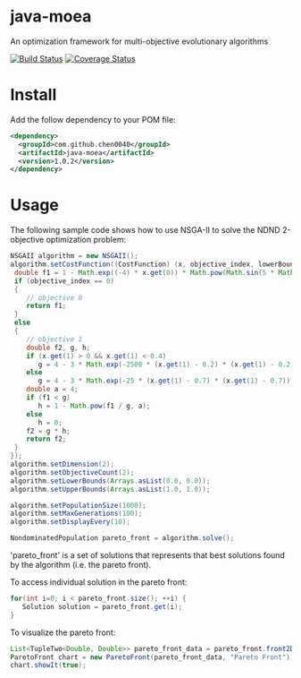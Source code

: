 # java-moea
An optimization framework for multi-objective evolutionary algorithms

[![Build Status](https://travis-ci.org/chen0040/java-moea.svg?branch=master)](https://travis-ci.org/chen0040/java-moea) [![Coverage Status](https://coveralls.io/repos/github/chen0040/java-moea/badge.svg?branch=master)](https://coveralls.io/github/chen0040/java-moea?branch=master) 

# Install

Add the follow dependency to your POM file:

```xml
<dependency>
  <groupId>com.github.chen0040</groupId>
  <artifactId>java-moea</artifactId>
  <version>1.0.2</version>
</dependency>
```

# Usage

The following sample code shows how to use NSGA-II to solve the NDND 2-objective optimization problem:

```java
NSGAII algorithm = new NSGAII();
algorithm.setCostFunction((CostFunction) (x, objective_index, lowerBounds, upperBounds) -> {
 double f1 = 1 - Math.exp((-4) * x.get(0)) * Math.pow(Math.sin(5 * Math.PI * x.get(0)), 4);
 if (objective_index == 0)
 {
    // objective 0
    return f1;
 }
 else
 {
    // objective 1
    double f2, g, h;
    if (x.get(1) > 0 && x.get(1) < 0.4)
       g = 4 - 3 * Math.exp(-2500 * (x.get(1) - 0.2) * (x.get(1) - 0.2));
    else
       g = 4 - 3 * Math.exp(-25 * (x.get(1) - 0.7) * (x.get(1) - 0.7));
    double a = 4;
    if (f1 < g)
       h = 1 - Math.pow(f1 / g, a);
    else
       h = 0;
    f2 = g * h;
    return f2;
 }
});
algorithm.setDimension(2);
algorithm.setObjectiveCount(2);
algorithm.setLowerBounds(Arrays.asList(0.0, 0.0));
algorithm.setUpperBounds(Arrays.asList(1.0, 1.0));

algorithm.setPopulationSize(1000);
algorithm.setMaxGenerations(100);
algorithm.setDisplayEvery(10);

NondominatedPopulation pareto_front = algorithm.solve();
```

'pareto_front' is a set of solutions that represents that best solutions found by the algorithm (i.e. the pareto front).

To access individual solution in the pareto front:

```java
for(int i=0; i < pareto_front.size(); ++i) {
   Solution solution = pareto_front.get(i);
}

```

To visualize the pareto front:
 
```java
List<TupleTwo<Double, Double>> pareto_front_data = pareto_front.front2D();
ParetoFront chart = new ParetoFront(pareto_front_data, "Pareto Front");
chart.showIt(true);
```

